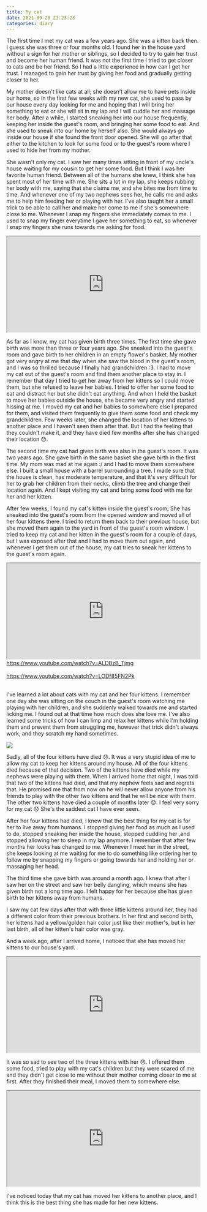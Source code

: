 ```yaml
---
title: My cat
date: 2021-09-20 23:23:23
categories: diary
---
```


The first time I met my cat was a few years ago. She was a kitten back then. I guess she was three or four months old. I found her in the house yard without a sign for her mother or siblings, so I decided to try to gain her trust and become her human friend. It was not the first time I tried to get closer to cats and be her friend. So I had a little experience in how can I get her trust. I managed to gain her trust by giving her food and gradually getting closer to her.

<!--more-->

My mother doesn't like cats at all; she doesn't allow me to have pets inside our home, so in the first few weeks with my new cat, she used to pass by our house every day looking for me and hoping that I will bring her something to eat or she will sit in my lap and I will cuddle her and massage her body. After a while, I started sneaking her into our house frequently, keeping her inside the guest's room, and bringing her some food to eat. And she used to sneak into our home by herself also. She would always go inside our house if she found the front door opened. She will go after that either to the kitchen to look for some food or to the guest's room where I used to hide her from my mother.

She wasn't only my cat. I saw her many times sitting in front of my uncle's house waiting for my cousin to get her some food. But I think I was her favorite human friend. Between all of the humans she knew, I think she has spent most of her time with me. She sits a lot in my lap, she keeps rubbing her body with me, saying that she claims me, and she bites me from time to time. And whenever one of my two nephews sees her, he calls me and asks me to help him feeding her or playing with her. I've also taught her a small trick to be able to call her and make her come to me if she's somewhere close to me. Whenever I snap my fingers she immediately comes to me. I used to snap my finger everytime I gave her something to eat, so whenever I snap my fingers she runs towards me asking for food.

<iframe height="250" src="https://www.youtube.com/embed/K83ZiPpUr9c" style="width:100%;"></iframe>

As far as I know, my cat has given birth three times. The first time she gave birth was more than three or four years ago. She sneaked into the guest's room and gave birth to her children in an empty flower's basket. My mother got very angry at me that day when she saw the blood in the guest's room, and I was so thrilled because I finally had grandchildren :3. I had to move my cat out of the guest's room and find them another place to stay in. I remember that day I tried to get her away from her kittens so I could move them, but she refused to leave her babies. I tried to offer her some food to eat and distract her but she didn't eat anything. And when I held the basket to move her babies outside the house, she became very angry and started hissing at me. I moved my cat and her babies to somewhere else I prepared for them, and visited them frequently to give them some food and check my grandchildren. Few weeks later, she changed the location of her kittens to another place and I haven't seen them after that. But I had the feeling that they couldn't make it, and they have died few months after she has changed their location 😞.

The second time my cat had given birth was also in the guest's room. It was two years ago. She gave birth in the same basket she gave birth in the first time. My mom was mad at me again :/ and I had to move them somewhere else. I built a small house with a barrel surrounding a tree. I made sure that the house is clean, has moderate temperature, and that it's very difficult for her to grab her children from their necks, climb the tree and change their location again. And I kept visiting my cat and bring some food with me for her and her kitten.

After few weeks, I found my cat's kitten inside the guest's room; She has sneaked into the guest's room from the opened window and moved all of her four kittens there. I tried to return them back to their previous house, but she moved them again to the yard in front of the guest's room window. I tried to keep my cat and her kitten in the guest's room for a couple of days, but I was exposed after that and I had to move them out again, and whenever I get them out of the house, my cat tries to sneak her kittens to the guest's room again.

<iframe height="250" src="https://www.youtube.com/embed/nK1C1ns2JTM" style="width:100%;"></iframe>  
<a href="https://www.youtube.com/watch?v=ALDBzB_Tjmg" target="_blank">https://www.youtube.com/watch?v=ALDBzB_Tjmg</a><br/><br/>  
<a href="https://www.youtube.com/watch?v=LODf85FN2Pk" target="_blank">https://www.youtube.com/watch?v=LODf85FN2Pk</a><br/><br/>

I've learned a lot about cats with my cat and her four kittens. I remember one day she was sitting on the couch in the guest's room watching me playing with her children, and she suddenly walked towards me and started licking me. I found out at that time how much does she love me. I've also learned some tricks of how I can limp and relax her kittens while I'm holding them and prevent them from struggling me, however that trick didn't always work, and they scratch my hand sometimes.

![](https://cdn.jsdelivr.net/gh/abozanona/abozanona.me/images/projects/my-cat/my-cat.png)

Sadly, all of the four kittens have died 😞. It was a very stupid idea of me to allow my cat to keep her kittens around my house. All of the four kittens died because of that decision. Two of the kittens have died while my nephews were playing with them. When I arrived home that night, I was told that two of the kittens had died, and that my nephew feels sad and regrets that. He promised me that from now on he will never allow anyone from his friends to play with the other two kittens and that he will be nice with them. The other two kittens have died a couple of months later 😞. I feel very sorry for my cat 😞 She's the saddest cat I have ever seen.

After her four kittens had died, I knew that the best thing for my cat is for her to live away from humans. I stopped giving her food as much as I used to do, stopped sneaking her inside the house, stopped cuddling her ,and stopped allowing her to sleep in my lap anymore. I remember that after few months her looks has changed to me. Whenever I meet her in the street, she keeps looking at me waiting for me to do something like ordering her to follow me by snapping my fingers or going towards her and holding her or massaging her head.

The third time she gave birth was around a month ago. I knew that after I saw her on the street and saw her belly dangling, which means she has given birth not a long time ago. I felt happy for her because she has given birth to her kittens away from humans.

I saw my cat few days after that with three little kittens around her, they had a different color from their previous brothers. In her first and second birth, her kittens had a yellow/golden hair color just like their mother's, but in her last birth, all of her kitten's hair color was gray.

And a week ago, after I arrived home, I noticed that she has moved her kittens to our house's yard.

<iframe height="250" src="https://www.youtube.com/embed/Jgpif1I0NiY" style="width:100%;"></iframe>

It was so sad to see two of the three kittens with her 😞. I offered them some food, tried to play with my cat's children but they were scared of me and they didn't get close to me without their mother coming closer to me at first. After they finished their meal, I moved them to somewhere else.

<iframe height="250" src="https://www.youtube.com/embed/tnvSKN3zoKc" style="width:100%;"></iframe>

I've noticed today that my cat has moved her kittens to another place, and I think this is the best thing she has made for her new kittens.